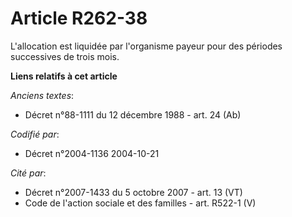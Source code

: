 # Article R262-38

L'allocation est liquidée par l'organisme payeur pour des périodes successives de trois mois.

**Liens relatifs à cet article**

_Anciens textes_:

  - Décret n°88-1111 du 12 décembre 1988 - art. 24 (Ab)

_Codifié par_:

  - Décret n°2004-1136 2004-10-21

_Cité par_:

  - Décret n°2007-1433 du 5 octobre 2007 - art. 13 (VT)
  - Code de l'action sociale et des familles - art. R522-1 (V)
